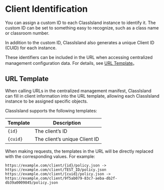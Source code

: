 # Client Identification

You can assign a custom ID to each ClassIsland instance to identify it. The custom ID can be set to something easy to recognize, such as a class name or classroom number.

In addition to the custom ID, ClassIsland also generates a unique Client ID (CUID) for each instance.

These identifiers can be included in the URL when accessing centralized management configuration data. For details, see [URL Template](configure.md#url-template)。

<a id="url-template"></a>

## URL Template

When calling URLs in the centralized management manifest, ClassIsland can fill in client information into the URL template, allowing each ClassIsland instance to be assigned specific objects.

ClassIsland supports the following templates:

| Template | Description |
| -- | -- |
| `{id}` | The client’s ID |
| `{cuid}` | The client’s unique Client ID |

When making requests, the templates in the URL will be directly replaced with the corresponding values. For example:

``` plaintext
https://example.com/client/{id}/policy.json -> https://example.com/client/TEST_ID/policy.json
https://example.com/client/{cuid}/policy.json -> https://example.com/client/9f5ab079-83c7-aeba-db2f-db39a0009845/policy.json
```

